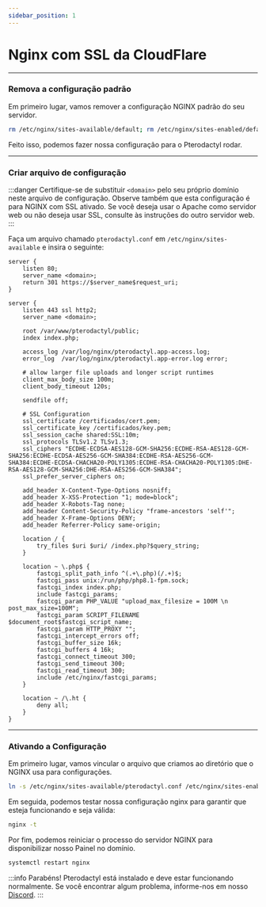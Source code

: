 ```yaml
---
sidebar_position: 1
---
```


# Nginx com SSL da CloudFlare

***

### Remova a configuração padrão 

Em primeiro lugar, vamos remover a configuração NGINX padrão do seu servidor.
```bash
rm /etc/nginx/sites-available/default; rm /etc/nginx/sites-enabled/default
```

Feito isso, podemos fazer nossa configuração para o Pterodactyl rodar.

***

### Criar arquivo de configuração

:::danger
Certifique-se de substituir `<domain>` pelo seu próprio domínio neste arquivo de configuração.
Observe também que esta configuração é para NGINX com SSL ativado.
Se você deseja usar o Apache como servidor web ou não deseja usar SSL, consulte
às instruções do outro servidor web.
:::

Faça um arquivo chamado `pterodactyl.conf` em `/etc/nginx/sites-available` e insira o seguinte:

```nginx
server {
    listen 80;
    server_name <domain>;
    return 301 https://$server_name$request_uri;
}

server {
    listen 443 ssl http2;
    server_name <domain>;

    root /var/www/pterodactyl/public;
    index index.php;

    access_log /var/log/nginx/pterodactyl.app-access.log;
    error_log  /var/log/nginx/pterodactyl.app-error.log error;

    # allow larger file uploads and longer script runtimes
    client_max_body_size 100m;
    client_body_timeout 120s;

    sendfile off;

    # SSL Configuration
    ssl_certificate /certificados/cert.pem;
    ssl_certificate_key /certificados/key.pem;
    ssl_session_cache shared:SSL:10m;
    ssl_protocols TLSv1.2 TLSv1.3;
    ssl_ciphers "ECDHE-ECDSA-AES128-GCM-SHA256:ECDHE-RSA-AES128-GCM-SHA256:ECDHE-ECDSA-AES256-GCM-SHA384:ECDHE-RSA-AES256-GCM-SHA384:ECDHE-ECDSA-CHACHA20-POLY1305:ECDHE-RSA-CHACHA20-POLY1305:DHE-RSA-AES128-GCM-SHA256:DHE-RSA-AES256-GCM-SHA384";
    ssl_prefer_server_ciphers on;

    add_header X-Content-Type-Options nosniff;
    add_header X-XSS-Protection "1; mode=block";
    add_header X-Robots-Tag none;
    add_header Content-Security-Policy "frame-ancestors 'self'";
    add_header X-Frame-Options DENY;
    add_header Referrer-Policy same-origin;

    location / {
        try_files $uri $uri/ /index.php?$query_string;
    }

    location ~ \.php$ {
        fastcgi_split_path_info ^(.+\.php)(/.+)$;
        fastcgi_pass unix:/run/php/php8.1-fpm.sock;
        fastcgi_index index.php;
        include fastcgi_params;
        fastcgi_param PHP_VALUE "upload_max_filesize = 100M \n post_max_size=100M";
        fastcgi_param SCRIPT_FILENAME $document_root$fastcgi_script_name;
        fastcgi_param HTTP_PROXY "";
        fastcgi_intercept_errors off;
        fastcgi_buffer_size 16k;
        fastcgi_buffers 4 16k;
        fastcgi_connect_timeout 300;
        fastcgi_send_timeout 300;
        fastcgi_read_timeout 300;
        include /etc/nginx/fastcgi_params;
    }

    location ~ /\.ht {
        deny all;
    }
}
```

***

### Ativando a Configuração

Em primeiro lugar, vamos vincular o arquivo que criamos ao diretório que o NGINX usa para configurações.
```bash
ln -s /etc/nginx/sites-available/pterodactyl.conf /etc/nginx/sites-enabled/pterodactyl.conf
```

Em seguida, podemos testar nossa configuração nginx para garantir que esteja funcionando e seja válida:
```bash
nginx -t
```

Por fim, podemos reiniciar o processo do servidor NGINX para disponibilizar nosso Painel no domínio.
```bash
systemctl restart nginx
```

:::info Parabéns!
Pterodactyl está instalado e deve estar funcionando normalmente.
Se você encontrar algum problema, informe-nos em nosso [Discord](https://discord.gg/8r7n7mU33R).
:::
